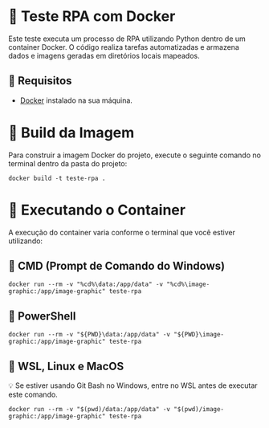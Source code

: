 # 🐍 Teste RPA com Docker

Este teste executa um processo de RPA utilizando Python dentro de um container Docker. O código realiza tarefas automatizadas e armazena dados e imagens geradas em diretórios locais mapeados.

## 🐳 Requisitos

- [Docker](https://www.docker.com/) instalado na sua máquina.

# 🚧 Build da Imagem

Para construir a imagem Docker do projeto, execute o seguinte comando no terminal dentro da pasta do projeto:

```
docker build -t teste-rpa .
```
# 🚀 Executando o Container
A execução do container varia conforme o terminal que você estiver utilizando:

## 🔹 CMD (Prompt de Comando do Windows)
```
docker run --rm -v "%cd%\data:/app/data" -v "%cd%\image-graphic:/app/image-graphic" teste-rpa
```
## 🔹 PowerShell
```
docker run --rm -v "${PWD}\data:/app/data" -v "${PWD}\image-graphic:/app/image-graphic" teste-rpa
```
## 🔹 WSL, Linux e MacOS
💡 Se estiver usando Git Bash no Windows, entre no WSL antes de executar este comando.
```
docker run --rm -v "$(pwd)/data:/app/data" -v "$(pwd)/image-graphic:/app/image-graphic" teste-rpa
```
